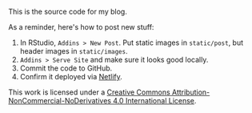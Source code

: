 This is the source code for my blog. 

As a reminder, here's how to post new stuff:

1. In RStudio, `Addins > New Post`. Put static images in `static/post`,
but header images in `static/images`.
2. `Addins > Serve Site` and make sure it looks good locally.
3. Commit the code to GitHub.
4. Confirm it deployed via [Netlify](https://app.netlify.com/).

This work is licensed under a 
[Creative Commons Attribution-NonCommercial-NoDerivatives 4.0 International License](http://creativecommons.org/licenses/by-nc-nd/4.0/).
